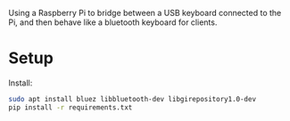 Using a Raspberry Pi to bridge between a USB keyboard connected to the Pi, and then behave like a bluetooth keyboard for clients.


# Setup

Install:
```bash
sudo apt install bluez libbluetooth-dev libgirepository1.0-dev
pip install -r requirements.txt
```
